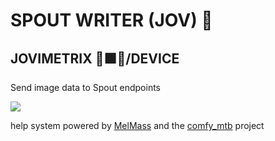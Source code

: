 
# SPOUT WRITER (JOV) 🎥
## JOVIMETRIX 🔺🟩🔵/DEVICE
<p>Send image data to Spout endpoints</p>

![](https://raw.githubusercontent.com/Amorano/Jovimetrix-examples/master/node/SPOUT%20WRITER/SPOUT%20WRITER.gif)

help system powered by [MelMass](https://github.com/melMass) and the [comfy_mtb](https://github.com/melMass/comfy_mtb) project

